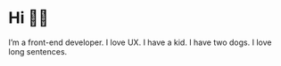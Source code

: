 # Hi 👋🏻

I’m a front-end developer. I love UX. I have a kid. I have two dogs. I love long sentences.
